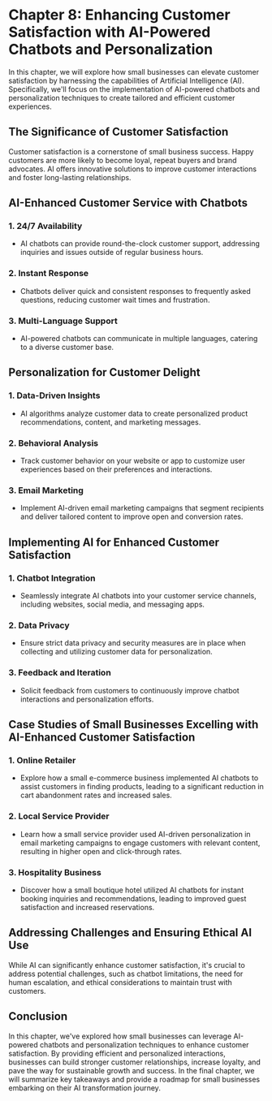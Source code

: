 Chapter 8: Enhancing Customer Satisfaction with AI-Powered Chatbots and Personalization
=======================================================================================

In this chapter, we will explore how small businesses can elevate customer satisfaction by harnessing the capabilities of Artificial Intelligence (AI). Specifically, we'll focus on the implementation of AI-powered chatbots and personalization techniques to create tailored and efficient customer experiences.

The Significance of Customer Satisfaction
-----------------------------------------

Customer satisfaction is a cornerstone of small business success. Happy customers are more likely to become loyal, repeat buyers and brand advocates. AI offers innovative solutions to improve customer interactions and foster long-lasting relationships.

AI-Enhanced Customer Service with Chatbots
------------------------------------------

### 1. **24/7 Availability**

* AI chatbots can provide round-the-clock customer support, addressing inquiries and issues outside of regular business hours.

### 2. **Instant Response**

* Chatbots deliver quick and consistent responses to frequently asked questions, reducing customer wait times and frustration.

### 3. **Multi-Language Support**

* AI-powered chatbots can communicate in multiple languages, catering to a diverse customer base.

Personalization for Customer Delight
------------------------------------

### 1. **Data-Driven Insights**

* AI algorithms analyze customer data to create personalized product recommendations, content, and marketing messages.

### 2. **Behavioral Analysis**

* Track customer behavior on your website or app to customize user experiences based on their preferences and interactions.

### 3. **Email Marketing**

* Implement AI-driven email marketing campaigns that segment recipients and deliver tailored content to improve open and conversion rates.

Implementing AI for Enhanced Customer Satisfaction
--------------------------------------------------

### 1. **Chatbot Integration**

* Seamlessly integrate AI chatbots into your customer service channels, including websites, social media, and messaging apps.

### 2. **Data Privacy**

* Ensure strict data privacy and security measures are in place when collecting and utilizing customer data for personalization.

### 3. **Feedback and Iteration**

* Solicit feedback from customers to continuously improve chatbot interactions and personalization efforts.

Case Studies of Small Businesses Excelling with AI-Enhanced Customer Satisfaction
---------------------------------------------------------------------------------

### 1. **Online Retailer**

* Explore how a small e-commerce business implemented AI chatbots to assist customers in finding products, leading to a significant reduction in cart abandonment rates and increased sales.

### 2. **Local Service Provider**

* Learn how a small service provider used AI-driven personalization in email marketing campaigns to engage customers with relevant content, resulting in higher open and click-through rates.

### 3. **Hospitality Business**

* Discover how a small boutique hotel utilized AI chatbots for instant booking inquiries and recommendations, leading to improved guest satisfaction and increased reservations.

Addressing Challenges and Ensuring Ethical AI Use
-------------------------------------------------

While AI can significantly enhance customer satisfaction, it's crucial to address potential challenges, such as chatbot limitations, the need for human escalation, and ethical considerations to maintain trust with customers.

Conclusion
----------

In this chapter, we've explored how small businesses can leverage AI-powered chatbots and personalization techniques to enhance customer satisfaction. By providing efficient and personalized interactions, businesses can build stronger customer relationships, increase loyalty, and pave the way for sustainable growth and success. In the final chapter, we will summarize key takeaways and provide a roadmap for small businesses embarking on their AI transformation journey.
